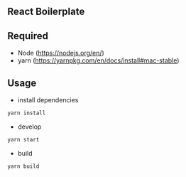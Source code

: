 ## React Boilerplate

## Required
* Node (https://nodejs.org/en/)
* yarn (https://yarnpkg.com/en/docs/install#mac-stable)

## Usage

* install dependencies
```sh
yarn install
```

* develop
```sh
yarn start
```

* build
```sh
yarn build
```